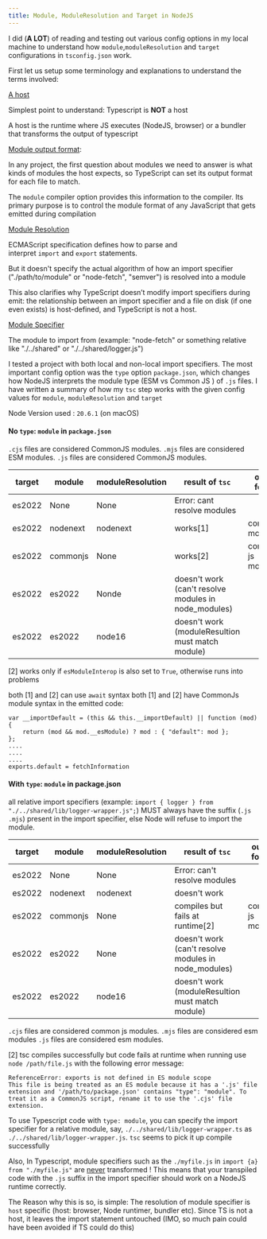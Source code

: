 ```yaml
---
title: Module, ModuleResolution and Target in NodeJS
---
```



I did (**A LOT**) of reading and testing out various config options in my local machine to understand how `module`,`moduleResolution` and `target` configurations in `tsconfig.json` work. 

First let us setup some terminology and explanations to understand the terms involved: 

[A host](https://www.typescriptlang.org/docs/handbook/modules/theory.html#who-is-the-host)

Simplest point to understand: Typescript is **NOT** a host

A host is the runtime where JS executes (NodeJS, browser) or a bundler that transforms the output of typescript 


[Module output format](https://www.typescriptlang.org/docs/handbook/modules/theory.html#the-module-output-format): 

In any project, the first question about modules we need to answer is what kinds of modules the host expects, so TypeScript can set its output format for each file to match.

The `module` compiler option provides this information to the compiler. Its primary purpose is to control the module format of any JavaScript that gets emitted during compilation

[Module Resolution](https://www.typescriptlang.org/docs/handbook/modules/theory.html#module-resolution) 

ECMAScript specification defines how to parse and interpret `import` and `export` statements.

But it doesn't specify the actual algorithm of how an import specifier ("./path/to/module" or "node-fetch", "semver") is resolved into a module

This also clarifies why TypeScript doesn’t modify import specifiers during emit: the relationship between an import specifier and a file on disk (if one even exists) is host-defined, and TypeScript is not a host.

[Module Specifier](https://developer.mozilla.org/en-US/docs/Web/JavaScript/Reference/Statements/import#module-name)

The module to import from (example: "node-fetch" or something relative like "./../shared" or "./../shared/logger.js")


I tested a project with both local and non-local import specifiers. The most important config option was the `type` option `package.json`, which changes how NodeJS interprets the module type (ESM vs Common JS ) of `.js` files. I have written a summary of how my `tsc` step works with the given config values for `module`, `moduleResolution` and `target`

Node Version used : `20.6.1` (on macOS)

#### No `type`: `module` in `package.json`

`.cjs` files are considered CommonJS modules.
`.mjs` files are considered ESM modules.
`.js` files are considered CommonJS modules.



| target | module | moduleResolution | result of `tsc` | output format |
|-------| --------| -------------------|------| ---------------|
| es2022| None| None | Error: cant resolve modules |  |
|es2022| nodenext | nodenext | works[1] | commonjs modules
|es2022| commonjs | None | works[2] | common js modules |
|es2022 | es2022 | Nonde | doesn't work (can't resolve modules in node_modules)|
|es2022 | es2022 | node16| doesn't work (moduleResultion must match module)|




[2] works only if `esModuleInterop` is also set to `True`, otherwise runs into problems 

both [1] and [2]  can use `await` syntax 
both [1] and [2] have CommonJs module syntax in the emitted code: 
```
var __importDefault = (this && this.__importDefault) || function (mod) {
    return (mod && mod.__esModule) ? mod : { "default": mod };
};
....
....
....
exports.default = fetchInformation
```


#### With `type`: `module` in package.json 

all relative import specifiers (example: `import { logger } from "./../shared/lib/logger-wrapper.js";`) MUST always  have the suffix (`.js` `.mjs`) present in the import specifier, else Node will refuse to import the module. 


| target | module | moduleResolution | result of `tsc` | output format |
|-------| --------| -------------------|------| ---------------|
| es2022| None| None | Error: can't resolve modules |  |
|es2022| nodenext | nodenext | doesn't work |  |
|es2022| commonjs | None | compiles but fails at runtime[2] | common js modules |
|es2022 | es2022 | None | doesn't work (can't resolve modules in node_modules)|
|es2022 | es2022 | node16| doesn't work (moduleResultion must match module)|

`.cjs` files are considered common js modules.
`.mjs` files are considered esm modules
`.js` files are considered esm modules.

[2] tsc compiles successfully but code fails at runtime when running use `node /path/file.js`
with the following error message: 
```
ReferenceError: exports is not defined in ES module scope
This file is being treated as an ES module because it has a '.js' file extension and '/path/to/package.json' contains "type": "module". To treat it as a CommonJS script, rename it to use the '.cjs' file extension.
```

To use Typescript code with `type: module`, you can specify the import specifier for a relative module, say, `./../shared/lib/logger-wrapper.ts`  as `./../shared/lib/logger-wrapper.js`. `tsc` seems to pick it up compile successfully 

Also, In Typescript, module specifiers such as the `./myfile.js` in `import {a} from "./myfile.js"` are [never](https://www.typescriptlang.org/docs/handbook/modules/theory.html#module-specifiers-are-not-transformed) transformed ! This means that your transpiled code with the `.js` suffix in the import specifier should work on a NodeJS runtime correctly.

The Reason why this is so, is simple: The resolution of module specifier is `host` specific (host: browser, Node runtimer, bundler etc). Since TS is not a host, it leaves the import statement untouched (IMO, so much pain could have been avoided if TS could do this)

